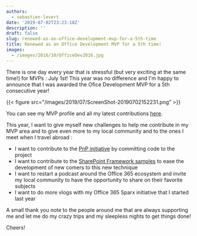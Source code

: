 ```yaml
---
authors:
  - sebastien-levert
date: '2019-07-02T23:23:18Z'
description: ''
draft: false
slug: renewed-as-an-office-development-mvp-for-a-5th-time
title: Renewed as an Office Development MVP for a 5th time!
images:
  - /images/2016/10/OfficeDev2016.jpg
---
```


There is one day every year that is stressful (but very exciting at the same time!) for MVPs : July 1st! This year was
no difference and I'm happy to announce that I was awarded the Ofice Development MVP for a 5th consecutive year!

{{< figure src="/images/2019/07/ScreenShot-20190702152231.png" >}}

You can see my MVP profile and all my latest contributions
[here](https://mvp.microsoft.com/en-us/PublicProfile/5001092?fullName=S%C3%A9bastien%20Levert).

This year, I want to give myself new challenges to help me contribute in my MVP area and to give even more to my local
community and to the ones I meet when I travel abroad :

- I want to contribute to the [PnP initiative](https://github.com/pnp) by committing code to the project
- I want to contribute to the [SharePoint Framework samples](https://github.com/SharePoint/sp-dev-samples) to ease the
  development of new comers to this new technique
- I want to restart a podcast around the Office 365 ecosystem and invite my local community to have the opportunity to
  share on their favorite subjects
- I want to do more vlogs with my Office 365 Sparx initiative that I started last year

A small thank you note to the people around me that are always supporting me and let me do my crazy trips and my
sleepless nights to get things done!

Cheers!

